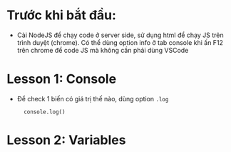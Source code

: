 # Trước khi bắt đầu:

- Cài NodeJS để chạy code ở server side, sử dụng html để chạy JS trên trình duyệt (chrome). Có thể dùng option info ở tab console khi ấn F12 trên chrome để code JS mà không cần phải dùng VSCode

# Lesson 1: Console

- Để check 1 biến có giá trị thế nào, dùng option `.log`

        console.log()

# Lesson 2: Variables


